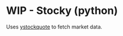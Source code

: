 WIP - Stocky (python)
=====================

Uses [ystockquote](https://github.com/cgoldberg/ystockquote) to fetch
market data.
